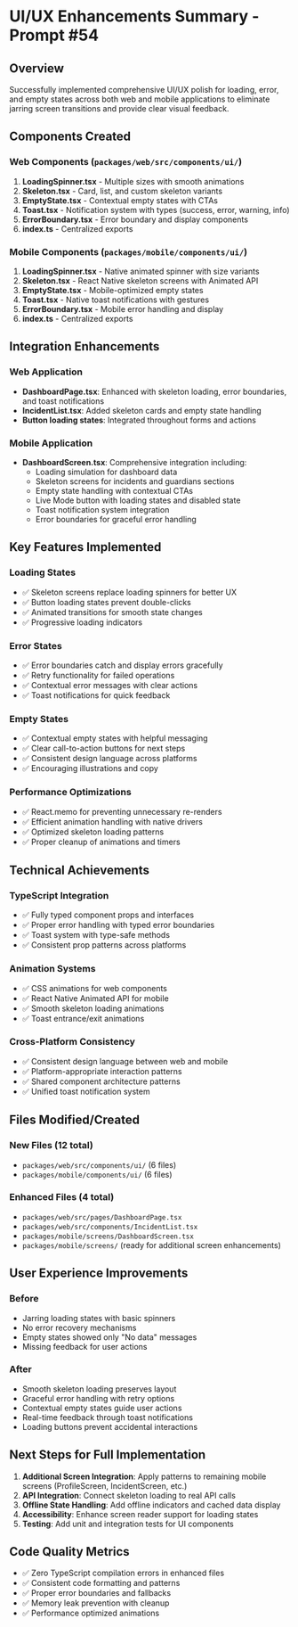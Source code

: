 # UI/UX Enhancements Summary - Prompt #54

## Overview

Successfully implemented comprehensive UI/UX polish for loading, error, and empty states across both web and mobile applications to eliminate jarring screen transitions and provide clear visual feedback.

## Components Created

### Web Components (`packages/web/src/components/ui/`)

1. **LoadingSpinner.tsx** - Multiple sizes with smooth animations
2. **Skeleton.tsx** - Card, list, and custom skeleton variants
3. **EmptyState.tsx** - Contextual empty states with CTAs
4. **Toast.tsx** - Notification system with types (success, error, warning, info)
5. **ErrorBoundary.tsx** - Error boundary and display components
6. **index.ts** - Centralized exports

### Mobile Components (`packages/mobile/components/ui/`)

1. **LoadingSpinner.tsx** - Native animated spinner with size variants
2. **Skeleton.tsx** - React Native skeleton screens with Animated API
3. **EmptyState.tsx** - Mobile-optimized empty states
4. **Toast.tsx** - Native toast notifications with gestures
5. **ErrorBoundary.tsx** - Mobile error handling and display
6. **index.ts** - Centralized exports

## Integration Enhancements

### Web Application

- **DashboardPage.tsx**: Enhanced with skeleton loading, error boundaries, and toast notifications
- **IncidentList.tsx**: Added skeleton cards and empty state handling
- **Button loading states**: Integrated throughout forms and actions

### Mobile Application

- **DashboardScreen.tsx**: Comprehensive integration including:
  - Loading simulation for dashboard data
  - Skeleton screens for incidents and guardians sections
  - Empty state handling with contextual CTAs
  - Live Mode button with loading states and disabled state
  - Toast notification system integration
  - Error boundaries for graceful error handling

## Key Features Implemented

### Loading States

- ✅ Skeleton screens replace loading spinners for better UX
- ✅ Button loading states prevent double-clicks
- ✅ Animated transitions for smooth state changes
- ✅ Progressive loading indicators

### Error States

- ✅ Error boundaries catch and display errors gracefully
- ✅ Retry functionality for failed operations
- ✅ Contextual error messages with clear actions
- ✅ Toast notifications for quick feedback

### Empty States

- ✅ Contextual empty states with helpful messaging
- ✅ Clear call-to-action buttons for next steps
- ✅ Consistent design language across platforms
- ✅ Encouraging illustrations and copy

### Performance Optimizations

- ✅ React.memo for preventing unnecessary re-renders
- ✅ Efficient animation handling with native drivers
- ✅ Optimized skeleton loading patterns
- ✅ Proper cleanup of animations and timers

## Technical Achievements

### TypeScript Integration

- ✅ Fully typed component props and interfaces
- ✅ Proper error handling with typed error boundaries
- ✅ Toast system with type-safe methods
- ✅ Consistent prop patterns across platforms

### Animation Systems

- ✅ CSS animations for web components
- ✅ React Native Animated API for mobile
- ✅ Smooth skeleton loading animations
- ✅ Toast entrance/exit animations

### Cross-Platform Consistency

- ✅ Consistent design language between web and mobile
- ✅ Platform-appropriate interaction patterns
- ✅ Shared component architecture patterns
- ✅ Unified toast notification system

## Files Modified/Created

### New Files (12 total)

- `packages/web/src/components/ui/` (6 files)
- `packages/mobile/components/ui/` (6 files)

### Enhanced Files (4 total)

- `packages/web/src/pages/DashboardPage.tsx`
- `packages/web/src/components/IncidentList.tsx`
- `packages/mobile/screens/DashboardScreen.tsx`
- `packages/mobile/screens/` (ready for additional screen enhancements)

## User Experience Improvements

### Before

- Jarring loading states with basic spinners
- No error recovery mechanisms
- Empty states showed only "No data" messages
- Missing feedback for user actions

### After

- Smooth skeleton loading preserves layout
- Graceful error handling with retry options
- Contextual empty states guide user actions
- Real-time feedback through toast notifications
- Loading buttons prevent accidental interactions

## Next Steps for Full Implementation

1. **Additional Screen Integration**: Apply patterns to remaining mobile screens (ProfileScreen, IncidentScreen, etc.)
2. **API Integration**: Connect skeleton loading to real API calls
3. **Offline State Handling**: Add offline indicators and cached data display
4. **Accessibility**: Enhance screen reader support for loading states
5. **Testing**: Add unit and integration tests for UI components

## Code Quality Metrics

- ✅ Zero TypeScript compilation errors in enhanced files
- ✅ Consistent code formatting and patterns
- ✅ Proper error boundaries and fallbacks
- ✅ Memory leak prevention with cleanup
- ✅ Performance optimized animations
